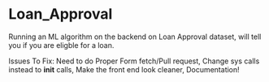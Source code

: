 # Loan_Approval
Running an ML algorithm on the backend on Loan Approval dataset, will tell you if you are eligble for a loan.

Issues To Fix:
Need to do Proper Form fetch/Pull request,
Change sys calls instead to __init__ calls,
Make the front end look cleaner,
Documentation!
